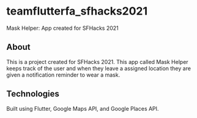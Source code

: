 # teamflutterfa_sfhacks2021
Mask Helper: App created for SFHacks 2021

## About

This is a project created for SFHacks 2021. This app called Mask Helper keeps track of the user and when they leave a assigned location they are given a notification reminder to wear a mask. 

## Technologies

Built using Flutter, Google Maps API, and Google Places API. 
